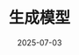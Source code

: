 ---
title: "生成模型"
date: 2025-07-03
lastmod: 2024-11-22
tags:
keywords:
summary: 生成式模型
description: "生成式模型学习笔记"
cover:
    image: ""
hidemeta: true 
weight: 1
---
